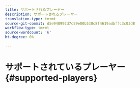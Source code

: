 ```yaml
---
title: サポートされるプレーヤー
description: サポートされるプレーヤー
translation-type: tm+mt
source-git-commit: d5e948992d7c59e80b530c8f4619adbffc3c03d8
workflow-type: tm+mt
source-wordcount: '6'
ht-degree: 0%

---
```



# サポートされているプレーヤー{#supported-players}
